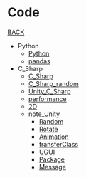 # Code

[BACK](https://8ku.github.io/note_other)

- Python
  - [Python](https://8ku.github.io/note_other/Code/Python/Python)
  - [pandas](https://8ku.github.io/note_other/Code/Python/pandas)
- C_Sharp
  - [C_Sharp](https://8ku.github.io/note_other/Code/C_Sharp/C_Sharp)
  - [C_Sharp_random](https://8ku.github.io/note_other/Code/C_Sharp/C_Sharp_random)
  - [Unity_C_Sharp](https://8ku.github.io/note_other/Code/C_Sharp/Unity_C_Sharp)
  - [performance](https://8ku.github.io/note_other/Code/C_Sharp/performance)
  - [2D](https://8ku.github.io/note_other/Code/C_Sharp/2D)
  - note_Unity
    - [Random](https://8ku.github.io/note_other/Code/C_Sharp/note_Unity/random)
    - [Rotate](https://8ku.github.io/note_other/Code/C_Sharp/note_Unity/rotate)
    - [Animation](https://8ku.github.io/note_other/Code/C_Sharp/note_Unity/animation)
    - [transferClass](https://8ku.github.io/note_other/Code/C_Sharp/note_Unity/transferClass)
    - [UGUI](https://8ku.github.io/note_other/Code/C_Sharp/note_Unity/UGUI)
    - [Package](https://8ku.github.io/note_other/Code/C_Sharp/note_Unity/package)
    - [Message](https://8ku.github.io/note_other/Code/C_Sharp/note_Unity/message)

